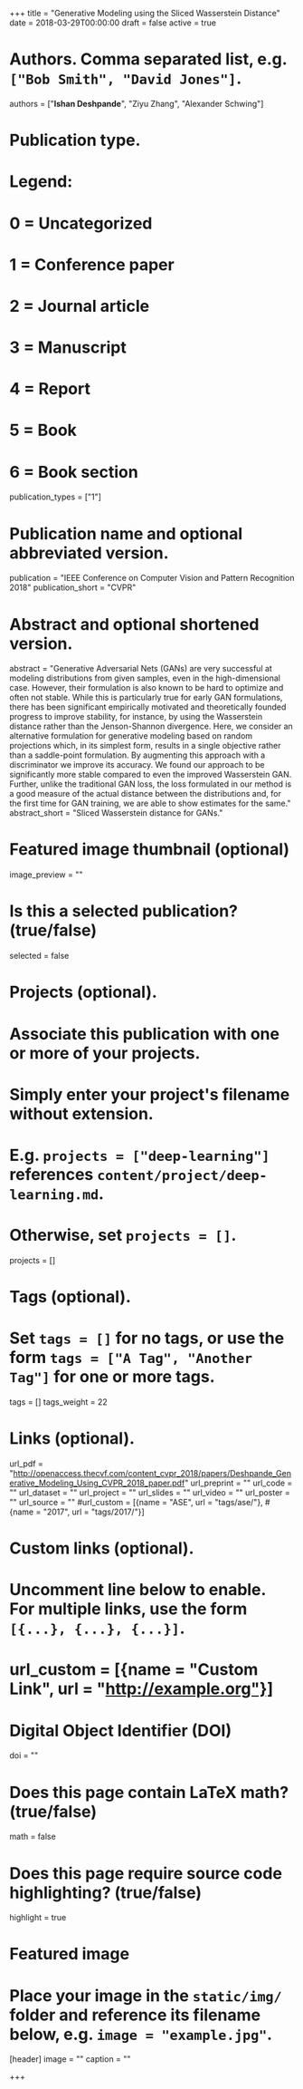 +++
title = "Generative Modeling using the Sliced Wasserstein Distance"
date = 2018-03-29T00:00:00
draft = false
active = true

# Authors. Comma separated list, e.g. `["Bob Smith", "David Jones"]`.
authors = ["**Ishan Deshpande**", "Ziyu Zhang", "Alexander Schwing"]

# Publication type.
# Legend:
# 0 = Uncategorized
# 1 = Conference paper
# 2 = Journal article
# 3 = Manuscript
# 4 = Report
# 5 = Book
# 6 = Book section
publication_types = ["1"]

# Publication name and optional abbreviated version.
publication = "IEEE Conference on Computer Vision and Pattern Recognition 2018"
publication_short = "CVPR"

# Abstract and optional shortened version.
abstract = "Generative Adversarial Nets (GANs) are very successful at modeling distributions from given samples, even in the high-dimensional case. However, their formulation is also known to be hard to optimize and often not stable. While this is particularly true for early GAN formulations, there has been significant empirically motivated and theoretically founded progress to improve stability, for instance, by using the Wasserstein distance rather than the Jenson-Shannon divergence. Here, we consider an alternative formulation for generative modeling based on random projections which, in its simplest form, results in a single objective rather than a saddle-point formulation. By augmenting this approach with a discriminator we improve its accuracy. We found our approach to be significantly more stable compared to even the improved Wasserstein GAN. Further, unlike the traditional GAN loss, the loss formulated in our method is a good measure of the actual distance between the distributions and, for the first time for GAN training, we are able to show estimates for the same."
abstract_short = "Sliced Wasserstein distance for GANs."

# Featured image thumbnail (optional)
image_preview = ""

# Is this a selected publication? (true/false)
selected = false

# Projects (optional).
#   Associate this publication with one or more of your projects.
#   Simply enter your project's filename without extension.
#   E.g. `projects = ["deep-learning"]` references `content/project/deep-learning.md`.
#   Otherwise, set `projects = []`.
projects = []

# Tags (optional).
#   Set `tags = []` for no tags, or use the form `tags = ["A Tag", "Another Tag"]` for one or more tags.
tags = []
tags_weight = 22


# Links (optional).
url_pdf = "http://openaccess.thecvf.com/content_cvpr_2018/papers/Deshpande_Generative_Modeling_Using_CVPR_2018_paper.pdf"
url_preprint = ""
url_code = ""
url_dataset = ""
url_project = ""
url_slides = ""
url_video = ""
url_poster = ""
url_source = ""
#url_custom = [{name = "ASE", url = "tags/ase/"},
         #    {name = "2017", url = "tags/2017/"}]


# Custom links (optional).
#   Uncomment line below to enable. For multiple links, use the form `[{...}, {...}, {...}]`.
# url_custom = [{name = "Custom Link", url = "http://example.org"}]

# Digital Object Identifier (DOI)
doi = ""

# Does this page contain LaTeX math? (true/false)
math = false

# Does this page require source code highlighting? (true/false)
highlight = true

# Featured image
# Place your image in the `static/img/` folder and reference its filename below, e.g. `image = "example.jpg"`.
[header]
image = ""
caption = ""

+++

